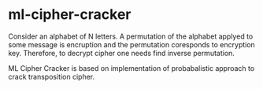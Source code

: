 ml-cipher-cracker
=================
Consider an alphabet of N letters. A permutation of the alphabet applyed to some message is encruption and the permutation coresponds to encryption key. Therefore, to decrypt cipher one needs find inverse permutation.

ML Cipher Cracker is based on implementation of probabalistic approach to crack transposition cipher.

